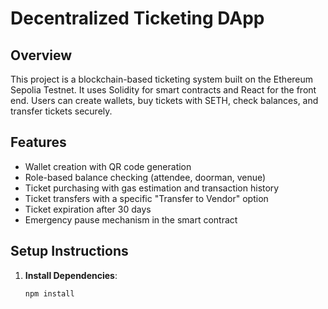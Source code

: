 # Decentralized Ticketing DApp

## Overview
This project is a blockchain-based ticketing system built on the Ethereum Sepolia Testnet. It uses Solidity for smart contracts and React for the front end. Users can create wallets, buy tickets with SETH, check balances, and transfer tickets securely.

## Features
- Wallet creation with QR code generation
- Role-based balance checking (attendee, doorman, venue)
- Ticket purchasing with gas estimation and transaction history
- Ticket transfers with a specific "Transfer to Vendor" option
- Ticket expiration after 30 days
- Emergency pause mechanism in the smart contract

## Setup Instructions
1. **Install Dependencies**:
   ```bash
   npm install